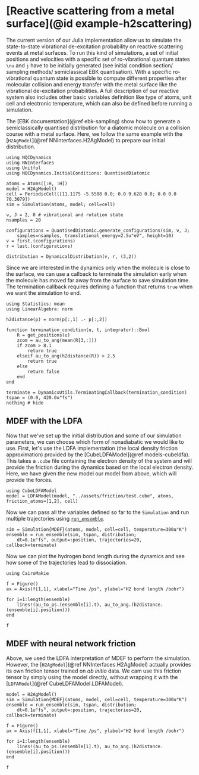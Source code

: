 # [Reactive scattering from a metal surface](@id example-h2scattering)

The current version of our Julia implementation allow us to simulate the state-to-state
vibrational de-excitation probability on reactive scattering events at metal surfaces.
To run this kind of simulations, a set of initial positions and velocities with a specific
set of ro-vibrational quantum states ``\nu`` and ``j`` have to be initially generated
(see initial condition section/ sampling methods/ semiclassical EBK quantisation).
With a specific ro-vibrational quantum state is possible to compute different properties
after molecular collision and energy transfer with the metal surface like the vibrational
de-excitation probabilities.
A full description of our reactive system also includes other basic variables definition
like type of atoms, unit cell and electronic temperature, which can also be defined before running a simulation.

The [EBK documentation](@ref ebk-sampling) show how to generate
a semiclassically quantised distribution for a diatomic molecule on a collision course
with a metal surface.
Here, we follow the same example with the [`H2AgModel`](@ref NNInterfaces.H2AgModel)
to prepare our initial distribution.

```@example h2scatter
using NQCDynamics
using NNInterfaces
using Unitful
using NQCDynamics.InitialConditions: QuantisedDiatomic

atoms = Atoms([:H, :H])
model = H2AgModel()
cell = PeriodicCell([11.1175 -5.5588 0.0; 0.0 9.628 0.0; 0.0 0.0 70.3079])
sim = Simulation(atoms, model; cell=cell)

ν, J = 2, 0 # vibrational and rotation state
nsamples = 20

configurations = QuantisedDiatomic.generate_configurations(sim, ν, J;
    samples=nsamples, translational_energy=2.5u"eV", height=10)
v = first.(configurations)
r = last.(configurations)

distribution = DynamicalDistribution(v, r, (3,2))
```

Since we are interested in the dynamics only when the molecule is close to the surface,
we can use a callback to terminate the simulation early when the molecule has moved far away from the
surface to save simulation time. The termination callback requires defining a function that returns 
`true` when we want the simulation to end.

```@example h2scatter
using Statistics: mean
using LinearAlgebra: norm

h2distance(p) = norm(p[:,1] .- p[:,2])

function termination_condition(u, t, integrator)::Bool
    R = get_positions(u)
    zcom = au_to_ang(mean(R[3,:]))
    if zcom > 8.1
        return true
    elseif au_to_ang(h2distance(R)) > 2.5
        return true
    else
        return false
    end
end

terminate = DynamicsUtils.TerminatingCallback(termination_condition)
tspan = (0.0, 420.0u"fs")
nothing # hide
```

## MDEF with the LDFA

Now that we've set up the initial distribution and some of our simulation parameters,
we can choose which form of nonadiabatic we would like to use.
First, let's use the LDFA implementation (the local density friction approximation) provided by the
[CubeLDFAModel](@ref models-cubeldfa).
This takes a `.cube` file containing the electron density of the system and will provide the friction
during the dynamics based on the local electron density.
Here, we have given the new model our model from above, which will provide the forces.

```@example h2scatter
using CubeLDFAModel
model = LDFAModel(model, "../assets/friction/test.cube", atoms, friction_atoms=[1,2], cell)
```

Now we can pass all the variables defined so far to the `Simulation` and run multiple
trajectories using [`run_ensemble`](@ref).
```@example h2scatter
sim = Simulation{MDEF}(atoms, model, cell=cell, temperature=300u"K")
ensemble = run_ensemble(sim, tspan, distribution;
    dt=0.1u"fs", output=:position, trajectories=20, callback=terminate)
```

Now we can plot the hydrogen bond length during the dynamics and see how some
of the trajectories lead to dissociation.
```@example h2scatter
using CairoMakie

f = Figure()
ax = Axis(f[1,1], xlabel="Time /ps", ylabel="H2 bond length /bohr")

for i=1:length(ensemble)
    lines!(au_to_ps.(ensemble[i].t), au_to_ang.(h2distance.(ensemble[i].position)))
end

f
```

## MDEF with neural network friction 

Above, we used the LDFA interpretation of MDEF to perform the simulation.
However, the [`H2AgModel`](@ref NNInterfaces.H2AgModel) actually provides its own
friction tensor trained on *ab initio* data.
We cam use this friction tensor by simply using the model directly, without wrapping it with the
[`LDFAModel`](@ref CubeLDFAModel.LDFAModel).

```@example h2scatter
model = H2AgModel()
sim = Simulation{MDEF}(atoms, model, cell=cell, temperature=300u"K")
ensemble = run_ensemble(sim, tspan, distribution;
    dt=0.1u"fs", output=:position, trajectories=20, callback=terminate)

f = Figure()
ax = Axis(f[1,1], xlabel="Time /ps", ylabel="H2 bond length /bohr")

for i=1:length(ensemble)
    lines!(au_to_ps.(ensemble[i].t), au_to_ang.(h2distance.(ensemble[i].position)))
end

f
```

